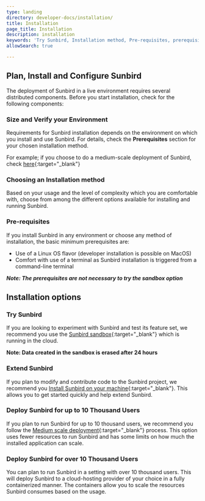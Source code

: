```yaml
---
type: landing
directory: developer-docs/installation/
title: Installation 
page_title: Installation
description: installation 
keywords: 'Try Sunbird, Installation method, Pre-requisites, prerequisites, Sandbox, Deployment'
allowSearch: true

---
```


## Plan, Install and Configure Sunbird 
The deployment of Sunbird in a live environment requires several distributed components. Before you start installation, check for the following components:

### Size and Verify your Environment

Requirements for Sunbird installation depends on the environment on which you install and use Sunbird. 
For details, check the **Prerequisites** section for your chosen installation method. 

For example; if you choose to do a medium-scale deployment of Sunbird, check [here](http://www.sunbird.org/developer-docs/installation/medium_scale_deploy/#pre-requisites){:target="_blank"} 

### Choosing an Installation method

Based on your usage and the level of complexity which you are comfortable with, choose from among the different options available for installing and running Sunbird.

### Pre-requisites

If you install Sunbird in any environment or choose any method of installation, the basic minimum prerequisites are: 

   - Use of a Linux OS flavor (developer installation is possible on MacOS)
   - Comfort with use of a terminal as Sunbird installation is triggered from a command-line terminal

***Note: The prerequisites are not necessary to try the sandbox option***

## Installation options

### Try Sunbird

If you are looking to experiment with Sunbird and test its feature set, we recommend you use the [Sunbird sandbox](https://staging.open-sunbird.org/){:target="_blank"} which is running in the cloud. 

**Note: Data created in the sandbox is erased after 24 hours**

### Extend Sunbird

If you plan to modify and contribute code to the Sunbird project, we recommend you [Install Sunbird on your machine](developer-docs/installation/installing_sunbirdon_machine/){:target="_blank"}. This allows you to get started quickly and help extend Sunbird.

### Deploy Sunbird for up to 10 Thousand Users

If you plan to run Sunbird for up to 10 thousand users, we recommend you follow the [Medium scale deployment](developer-docs/installation/medium_scale_deploy/){:target="_blank"} process. This option uses fewer resources to run Sunbird and has some limits on how much the installed application can scale.

### Deploy Sunbird for over 10 Thousand Users 

You can plan to run Sunbird in a setting with over 10 thousand users. This will deploy Sunbird to a cloud-hosting provider of your choice in a fully containerized manner. The containers allow you to scale the resources Sunbird consumes based on the usage.

